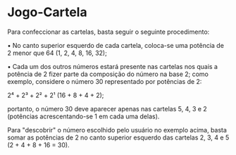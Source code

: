 # Jogo-Cartela

Para confeccionar as cartelas, basta seguir o seguinte procedimento:

• No canto superior esquerdo de cada cartela, coloca-se uma potência de 2 
menor que 64 (1, 2, 4, 8, 16, 32);

• Cada um dos outros números estará presente nas cartelas nos quais a potência 
de 2 fizer parte da composição do número na base 2; 
como exemplo, considere o número 30 representado por potências de 2: 

2⁴ + 2³ + 2² + 2¹ (16 + 8 + 4 + 2); 

portanto, o número 30 deve aparecer apenas nas cartelas 5, 4, 3 e 2
(potências acrescentando-se 1 em cada uma delas).

Para "descobrir" o número escolhido pelo usuário no exemplo acima, basta somar 
as potências de 2 no canto superior esquerdo das cartelas 2, 3, 4 e 5 
(2 + 4 + 8 + 16 = 30).
